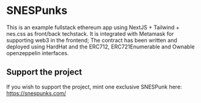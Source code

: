# SNESPunks

This is an example fullstack ethereum app using NextJS + Tailwind + nes.css as front/back techstack. It is integrated with Metamask for supporting web3 in the frontend; The contract has been written and deployed using HardHat and the ERC712, ERC721Enumerable and Ownable openzeppelin interfaces.

## Support the project

If you wish to support the project, mint one exclusive SNESPunk here: https://snespunks.com/

